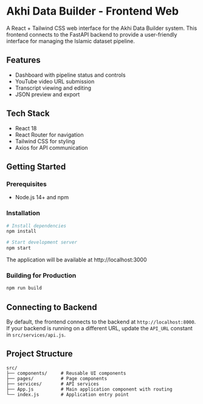 # Akhi Data Builder - Frontend Web

A React + Tailwind CSS web interface for the Akhi Data Builder system. This frontend connects to the FastAPI backend to provide a user-friendly interface for managing the Islamic dataset pipeline.

## Features

- Dashboard with pipeline status and controls
- YouTube video URL submission
- Transcript viewing and editing
- JSON preview and export

## Tech Stack

- React 18
- React Router for navigation
- Tailwind CSS for styling
- Axios for API communication

## Getting Started

### Prerequisites

- Node.js 14+ and npm

### Installation

```bash
# Install dependencies
npm install

# Start development server
npm start
```

The application will be available at http://localhost:3000

### Building for Production

```bash
npm run build
```

## Connecting to Backend

By default, the frontend connects to the backend at `http://localhost:8000`. If your backend is running on a different URL, update the `API_URL` constant in `src/services/api.js`.

## Project Structure

```
src/
├── components/     # Reusable UI components
├── pages/          # Page components
├── services/       # API services
├── App.js          # Main application component with routing
└── index.js        # Application entry point
```

